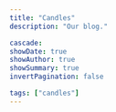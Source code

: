 ```yaml
---
title: "Candles"
description: "Our blog."

cascade:
showDate: true
showAuthor: true
showSummary: true
invertPagination: false

tags: ["candles"]
---
```


